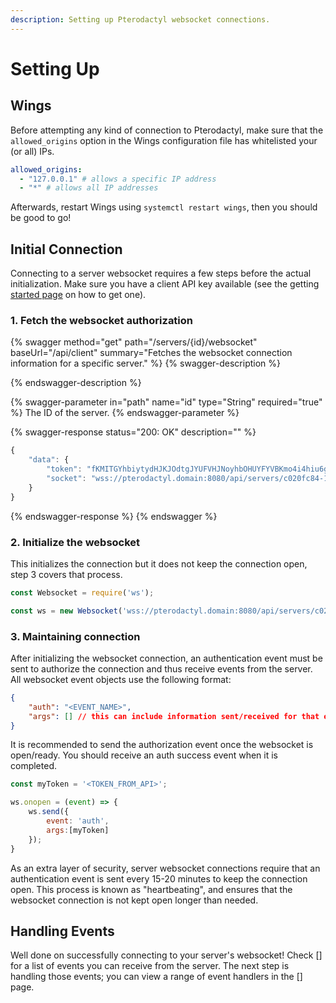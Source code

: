 ```yaml
---
description: Setting up Pterodactyl websocket connections.
---
```


# Setting Up

## Wings

Before attempting any kind of connection to Pterodactyl, make sure that the `allowed_origins` option in the Wings configuration file has whitelisted your (or all) IPs.

```yaml
allowed_origins:
  - "127.0.0.1" # allows a specific IP address
  - "*" # allows all IP addresses
```

Afterwards, restart Wings using `systemctl restart wings`, then you should be good to go!

## Initial Connection

Connecting to a server websocket requires a few steps before the actual initialization. Make sure you have a client API key available (see the getting [started page](../getting-started.md#client-api) on how to get one).

### 1. Fetch the websocket authorization

{% swagger method="get" path="/servers/{id}/websocket" baseUrl="/api/client" summary="Fetches the websocket connection information for a specific server." %}
{% swagger-description %}

{% endswagger-description %}

{% swagger-parameter in="path" name="id" type="String" required="true" %}
The ID of the server.
{% endswagger-parameter %}

{% swagger-response status="200: OK" description="" %}
```javascript
{
    "data": {
        "token": "fKMITGYhbiytydHJKJOdtgJYUFVHJNoyhbOHUYFYVBKmo4i4hiu6gjknoig8yu46",
        "socket": "wss://pterodactyl.domain:8080/api/servers/c020fc84-15bb-4d60-b639-6a2ab27b2dca/ws"
    }
}
```
{% endswagger-response %}
{% endswagger %}

### 2. Initialize the websocket

This initializes the connection but it does not keep the connection open, step 3 covers that process.

```javascript
const Websocket = require('ws');

const ws = new Websocket('wss://pterodactyl.domain:8080/api/servers/c020fc84-15bb-4d60-b639-6a2ab27b2dca/ws');
```

### 3. Maintaining connection

After initializing the websocket connection, an authentication event must be sent to authorize the connection and thus receive events from the server. All websocket event objects use the following format:

```json
{
    "auth": "<EVENT_NAME>",
    "args": [] // this can include information sent/received for that event
}
```

It is recommended to send the authorization event once the websocket is open/ready. You should receive an auth success event when it is completed.

```javascript
const myToken = '<TOKEN_FROM_API>';

ws.onopen = (event) => {
    ws.send({
        event: 'auth',
        args:[myToken]
    });
}
```

As an extra layer of security, server websocket connections require that an authentication event is sent every 15-20 minutes to keep the connection open. This process is known as "heartbeating", and ensures that the websocket connection is not kept open longer than needed.

## Handling Events

Well done on successfully connecting to your server's websocket! Check \[] for a list of events you can receive from the server. The next step is handling those events; you can view a range of event handlers in the \[] page.

